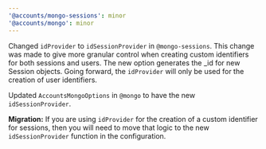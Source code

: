 ```yaml
---
'@accounts/mongo-sessions': minor
'@accounts/mongo': minor
---
```


Changed `idProvider` to `idSessionProvider` in `@mongo-sessions`. This change was made to give more granular control when creating custom identifiers for both sessions and users. The new option generates the _id for new Session objects. Going forward, the `idProvider` will only be used for the creation of user identifiers.

Updated `AccountsMongoOptions` in `@mongo` to have the new `idSessionProvider`.

**Migration:** If you are using `idProvider` for the creation of a custom identifier for sessions, then you will need to move that logic to the new `idSessionProvider` function in the configuration.
